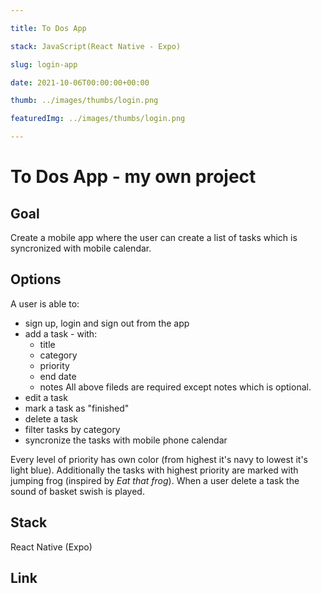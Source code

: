 ```yaml
---

title: To Dos App

stack: JavaScript(React Native - Expo)

slug: login-app

date: 2021-10-06T00:00:00+00:00

thumb: ../images/thumbs/login.png

featuredImg: ../images/thumbs/login.png

---
```


  

# To Dos App - my own project

  

## Goal

Create a mobile app where the user can create a list of tasks which is syncronized with mobile calendar.

  

## Options

A user is able to:

 - sign up, login and sign out from the app
 - add a task - with:
	 - title
	 - category
	 - priority
	 - end date
	 - notes
 All above fileds are required except notes which is optional.
 - edit a task
 - mark a task as "finished"
 - delete a task
 - filter tasks by category
 - syncronize the tasks with mobile phone calendar

Every level of priority has own color (from highest it's navy to lowest it's light blue). Additionally the tasks with highest priority are marked with jumping frog (inspired by *Eat that frog*).
When a user delete a task the sound of basket swish is played.

  

## Stack

React Native (Expo)

##  Link